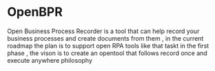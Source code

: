 # OpenBPR
Open Business Process Recorder is a tool that can help record your business processes and create documents from them , in the current roadmap the plan is to support open RPA tools like that taskt in the first phase , the vison is to create an opentool that follows record once and execute anywhere philosophy
